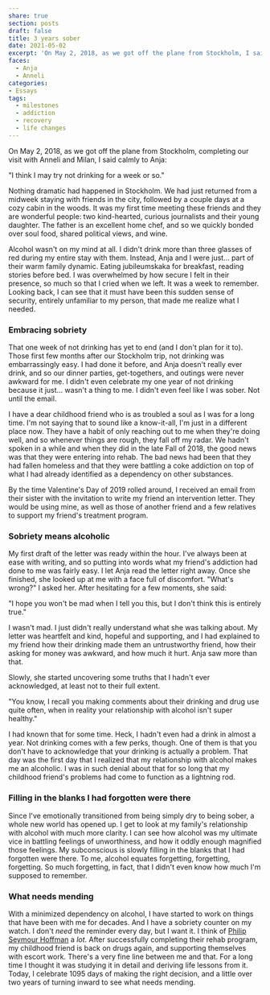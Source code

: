 ```yaml
---
share: true
section: posts
draft: false
title: 3 years sober
date: 2021-05-02
excerpt: 'On May 2, 2018, as we got off the plane from Stockholm, I said calmly to Anja: "I think I may try not drinking for a week or so." Nothing dramatic had happened in Stockholm. We had just returned from a midweek staying with friends in the city, followed by a couple days at a cozy cabin in the woods. It was my first time meeting these friends and they are wonderful people: two kind-hearted, curious journalists and their young daughter. The father is an excellent home chef, and so we quickly bonded over soul food, shared political views, and wine.'
faces:
  - Anja
  - Anneli
categories:
- Essays
tags:
  - milestones
  - addiction
  - recovery
  - life changes
---
```


On May 2, 2018, as we got off the plane from Stockholm, completing our visit with Anneli and Milan, I said calmly to Anja:

"I think I may try not drinking for a week or so."

Nothing dramatic had happened in Stockholm. We had just returned from a midweek staying with friends in the city, followed by a couple days at a cozy cabin in the woods. It was my first time meeting these friends and they are wonderful people: two kind-hearted, curious journalists and their young daughter. The father is an excellent home chef, and so we quickly bonded over soul food, shared political views, and wine.

Alcohol wasn't on my mind at all. I didn't drink more than three glasses of red during my entire stay with them. Instead, Anja and I were just... part of their warm family dynamic. Eating jubileumskaka for breakfast, reading stories before bed. I was overwhelmed by how secure I felt in their presence, so much so that I cried when we left. It was a week to remember. Looking back, I can see that it must have been this sudden sense of security, entirely unfamiliar to my person, that made me realize what I needed.

### Embracing sobriety

That one week of not drinking has yet to end (and I don't plan for it to). Those first few months after our Stockholm trip, not drinking was embarrassingly easy. I had done it before, and Anja doesn't really ever drink, and so our dinner parties, get-togethers, and outings were never awkward for me. I didn't even celebrate my one year of not drinking because it just... wasn't a thing to me. I didn't even feel like I was sober. Not until the email.

I have a dear childhood friend who is as troubled a soul as I was for a long time. I'm not saying that to sound like a know-it-all, I'm just in a different place now. They have a habit of only reaching out to me when they're doing well, and so whenever things are rough, they fall off my radar. We hadn't spoken in a while and when they did in the late Fall of 2018, the good news was that they were entering into rehab. The bad news had been that they had fallen homeless and that they were battling a coke addiction on top of what I had already identified as a dependency on other substances.

By the time Valentine's Day of 2019 rolled around, I received an email from their sister with the invitation to write my friend an intervention letter. They would be using mine, as well as those of another friend and a few relatives to support my friend's treatment program.

### Sobriety means alcoholic

My first draft of the letter was ready within the hour. I've always been at ease with writing, and so putting into words what my friend's addiction had done to me was fairly easy. I let Anja read the letter right away. Once she finished, she looked up at me with a face full of discomfort. "What's wrong?" I asked her. After hesitating for a few moments, she said:

"I hope you won't be mad when I tell you this, but I don't think this is entirely true."

I wasn't mad. I just didn't really understand what she was talking about. My letter was heartfelt and kind, hopeful and supporting, and I had explained to my friend how their drinking made them an untrustworthy friend, how their asking for money was awkward, and how much it hurt. Anja saw more than that.

Slowly, she started uncovering some truths that I hadn't ever acknowledged, at least not to their full extent.

"You know, I recall you making comments about their drinking and drug use quite often, when in reality your relationship with alcohol isn't super healthy."

I had known that for some time. Heck, I hadn't even had a drink in almost a year. Not drinking comes with a few perks, though. One of them is that you don't have to acknowledge that your drinking is actually a problem. That day was the first day that I realized that my relationship with alcohol makes me an alcoholic. I was in such denial about that for so long that my childhood friend's problems had come to function as a lightning rod.

### Filling in the blanks I had forgotten were there

Since I've emotionally transitioned from being simply dry to being sober, a whole new world has opened up. I get to look at my family's relationship with alcohol with much more clarity. I can see how alcohol was my ultimate vice in battling feelings of unworthiness, and how it oddly enough magnified those feelings. My subconscious is slowly filling in the blanks that I had forgotten were there. To me, alcohol equates forgetting, forgetting, forgetting. So much forgetting, in fact, that I didn't even know how much I'm supposed to remember.

### What needs mending

With a minimized dependency on alcohol, I have started to work on things that have been with me for decades. And I have a sobriety counter on my watch. I don't _need_ the reminder every day, but I want it. I think of [Philip Seymour Hoffman](https://www.rollingstone.com/movies/movie-news/philip-seymour-hoffmans-last-days-77972/) a _lot_. After successfully completing their rehab program, my childhood friend is back on drugs again, and supporting themselves with escort work. There's a very fine line between me and that. For a long time I thought it was studying it in detail and deriving life lessons from it. Today, I celebrate 1095 days of making the right decision, and a little over two years of turning inward to see what needs mending.
